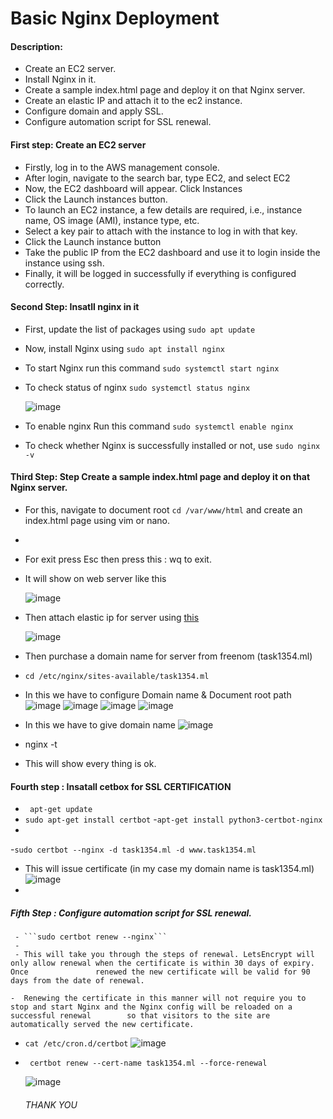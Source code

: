 # Basic Nginx Deployment

#### Description:

- Create an EC2 server.
- Install Nginx in it.
- Create a sample index.html page and deploy it on that Nginx server.
- Create an elastic IP and attach it to the ec2 instance.
- Configure domain and apply SSL.
- Configure automation script for SSL renewal.

#### First step: Create an EC2 server

  - Firstly, log in to the AWS management console.
  - After login, navigate to the search bar, type EC2, and select EC2
  - Now, the EC2 dashboard will appear. Click Instances
  - Click the Launch instances button.
  - To launch an EC2 instance, a few details are required, i.e., instance name, OS image (AMI), instance type, etc.
  - Select a key pair to attach with the instance to log in with that key.
  - Click the Launch instance button
  - Take the public IP from the EC2 dashboard and use it to login inside the instance using ssh.
  - Finally, it will be logged in successfully if everything is configured correctly.
  
 #### Second Step:  Insatll nginx in it
 
   - First, update the list of packages using ```sudo apt update```
     
   - Now, install Nginx using ```sudo apt install nginx```
    
   - To start Nginx run this command ```sudo systemctl start nginx```
    
   - To check status of nginx ```sudo systemctl status nginx```
   
     ![image](https://user-images.githubusercontent.com/106643382/194305213-0e81676e-2354-48bb-b4e7-072e4d5a8395.png)
     
   - To enable nginx Run this command ```sudo systemctl enable nginx``` 
     
   - To check whether Nginx is successfully installed or not, use ```sudo nginx -v```


   
   #### Third Step: Step Create a sample index.html page and deploy it on that Nginx server.
   
   
   
   - For this, navigate to document root ```cd /var/www/html``` and create an index.html page using vim or nano.
   - 
   - For exit press Esc then press this : wq to exit.
   
   - It will show on web server like this
  
     ![image](https://user-images.githubusercontent.com/106643382/196166855-db2adc87-44fe-48c7-b4e4-74995cf12de7.png)

   - Then attach elastic ip for server using [this](https://docs.aws.amazon.com/AWSEC2/latest/UserGuide/elastic-ip-addresses-eip.html)
  
     ![image](https://user-images.githubusercontent.com/106643382/194306762-dd2361f6-d266-4062-a37a-8d67272a746f.png)
     
   - Then purchase a domain name for server from freenom (task1354.ml)
   
   - ```cd /etc/nginx/sites-available/task1354.ml```
   - In this we have to configure Domain name & Document root path 
     ![image](https://user-images.githubusercontent.com/106643382/195326106-0906ae69-ced1-4895-8329-8584cfb963f6.png)
     ![image](https://user-images.githubusercontent.com/106643382/195326248-2f5e5133-b319-401d-88d8-dbc44c62c68b.png)
     ![image](https://user-images.githubusercontent.com/106643382/195326375-134d9092-adaa-48ce-828b-cc16e969b7c0.png)
     ![image](https://user-images.githubusercontent.com/106643382/195326553-abb11cd1-11ed-400c-a20b-3c81eb7c1ae4.png)
   - In this we have to give domain name
     ![image](https://user-images.githubusercontent.com/106643382/194309542-d8254d64-6054-4627-bea1-3dc0617d0dfa.png)
   - nginx -t 
   - This will show every thing is ok.
   
   #### Fourth step : Insatall cetbox for SSL CERTIFICATION
   
   - ``` apt-get update```
   - ```sudo apt-get install certbot```
   -```apt-get install python3-certbot-nginx```
   -  
   -```sudo certbot --nginx -d task1354.ml -d www.task1354.ml```
   - This will issue certificate (in my case my domain name is task1354.ml)
    ![image](https://user-images.githubusercontent.com/106643382/194316641-7c403bad-1eeb-4f86-8494-18df87a95637.png)
   - 
   ##### Fifth Step : Configure automation script for SSL renewal.
   
     - ```sudo certbot renew --nginx```
     - 
     - This will take you through the steps of renewal. LetsEncrypt will only allow renewal when the certificate is within 30 days of expiry. Once               renewed the new certificate will be valid for 90 days from the date of renewal.

    -  Renewing the certificate in this manner will not require you to stop and start Nginx and the Nginx config will be reloaded on a successful renewal        so that visitors to the site are automatically served the new certificate. 
   
   - ```cat /etc/cron.d/certbot```
    ![image](https://user-images.githubusercontent.com/106643382/194525632-ff00a7ce-afbf-43d9-93f7-a8f7bcaad78c.png)
   
   - ``` certbot renew --cert-name task1354.ml --force-renewal```
    
     ![image](https://user-images.githubusercontent.com/106643382/194526267-991ae8aa-61c0-4acd-aeaf-83ff923daa43.png)

   
   
   
      ######                                        THANK YOU 


